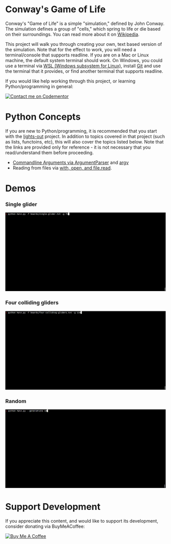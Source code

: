 # Conway's Game of Life

Conway's "Game of Life" is a simple "simulation," defined by John Conway. The simulation
defines a group of "cells," which spring to life or die based on their surroundings. You
can read more about it on [Wikipedia](https://en.wikipedia.org/wiki/Conway's_Game_of_Life).

This project will walk you through creating your own, text based version of the simulation.
Note that for the effect to work, you will need a terminal/console that supports readline.
If you are on a Mac or Linux machine, the default system terminal should work. On Windows,
you could use a terminal via
[WSL (Windows subsystem for Linux)](https://learn.microsoft.com/en-us/windows/wsl/install),
install [Git](https://git-scm.com/download/win) and use the terminal that it provides, or
find another terminal that supports readline.

If you would like help working through this project, or learning Python/programming in general:

[![Contact me on Codementor](https://www.codementor.io/m-badges/crogers/find-me-on-cm-b.svg)](https://www.codementor.io/@crogers?refer=badge)

# Python Concepts

If you are new to Python/programming, it is recommended that you start with the
[lights-out](../lights-out) project. In addition to topics covered in that project (such
as lists, functoins, etc), this will also cover the topics listed below. Note that the links
are provided only for reference - it is not necessary that you read/understand them before
proceeding.

* [Commandline Arguments via ArgumentParser](https://docs.python.org/3/library/argparse.html#module-argparse)
and [argv](https://docs.python.org/3/library/argparse.html#module-argparse)
* Reading from files via [with, open, and file.read](https://docs.python.org/3/tutorial/inputoutput.html#reading-and-writing-files).

# Demos

### Single glider

![](demos/single-glider.gif)

### Four colliding gliders

![](demos/four-colliding-gliders.gif)

### Random

![](demos/random-lowres.gif)

# Support Development

If you appreciate this content, and would like to support its development, consider
donating via BuyMeACoffee:

<a href="https://www.buymeacoffee.com/crogers" target="_blank"><img src="https://cdn.buymeacoffee.com/buttons/v2/default-yellow.png" alt="Buy Me A Coffee" style="height: 60px !important;width: 217px !important;" ></a>
